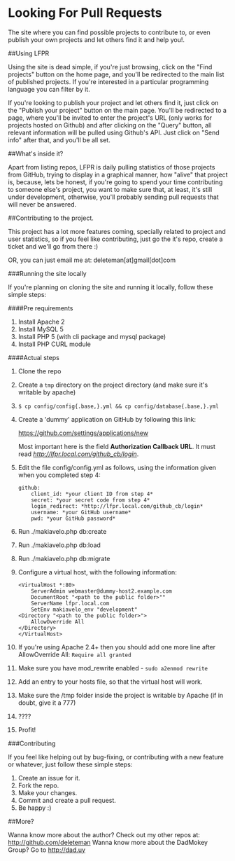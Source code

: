 Looking For Pull Requests
=====================
The site where you can find possible projects to contribute to, or even publish your own projects and let others find it and help you!.

##Using LFPR

Using the site is dead simple, if you're just browsing, click on the "Find projects" button on the home page, and you'll be redirected to the main list of published projects. If you're interested in a particular programming language you can filter by it.

If you're looking to publish your project and let others find it, just click on the "Publish your project" button on the main page. You'll be redirected to a page, where you'll be invited to enter the project's URL (only works for projects hosted on Github) and after clicking on the "Query" button, all relevant information will be pulled using Github's API. Just click on "Send info" after that, and you'll be all set.

##What's inside it?

Apart from listing repos, LFPR is daily pulling statistics of those projects from GitHub, trying to display in a graphical manner, how "alive" that project is, because, lets be honest, if you're going to spend your time contributing to someone else's project, you want to make sure that, at least, it's still under development, otherwise, you'll probably sending pull requests that will never be answered.

##Contributing to the project.

This project has a lot more features coming, specially related to project and user statistics, so if you feel like contributing, just go the it's repo, create a ticket and we'll go from there :)

OR, you can just email me at: deleteman[at]gmail[dot]com 

###Running the site locally

If you're planning on cloning the site and running it locally, follow these simple steps:

####Pre requirements

1. Install Apache 2
2. Install MySQL 5 
3. Install PHP 5  (with cli package and mysql package)
4. Install PHP CURL module

####Actual steps

1. Clone the repo
2. Create a `tmp` directory on the project directory (and make sure it's writable by apache)
3. `$ cp config/config{.base,}.yml && cp config/database{.base,}.yml`
4. Create a 'dummy' application on GitHub by following this link:

    https://github.com/settings/applications/new
    
    Most important here is the field **Authorization Callback URL**. It must read *http://lfpr.local.com/github_cb/login*.
5. Edit the file config/config.yml as follows, using the information given when you completed step 4:
    ```
    github:
        client_id: *your client ID from step 4*
        secret: *your secret code from step 4*
        login_redirect: *http://lfpr.local.com/github_cb/login*
        username: *your GitHub username*
        pwd: *your GitHub password*
    ```

6. Run ./makiavelo.php db:create
7. Run ./makiavelo.php db:load
8. Run ./makiavelo.php db:migrate
9. Configure a virtual host, with the following information:
    ```
    <VirtualHost *:80>
        ServerAdmin webmaster@dummy-host2.example.com
        DocumentRoot "<path to the public folder>""
        ServerName lfpr.local.com
        SetEnv makiavelo_env "development"
    <Directory "<path to the public folder>">
        AllowOverride All
    </Directory>
    </VirtualHost>
    ```

10. If you're using Apache 2.4+ then you should add one more line after AllowOverride All: `Require all granted`
11. Make sure you have mod_rewrite enabled - `sudo a2enmod rewrite`
12. Add an entry to your hosts file, so that the virtual host will work.
13. Make sure the /tmp folder inside the project is writable by Apache (if in doubt, give it a 777)
14. ????
15. Profit!



###Contributing

If you feel like helping out by bug-fixing, or contributing with a new feature or whatever, just follow these simple steps:

1. Create an issue for it.
2. Fork the repo.
3. Make your changes.
4. Commit and create a pull request.
5. Be happy :)


##More?

Wanna know more about the author? Check out my other repos at: http://github.com/deleteman
Wanna know more about the DadMokey Group? Go to http://dad.uy
